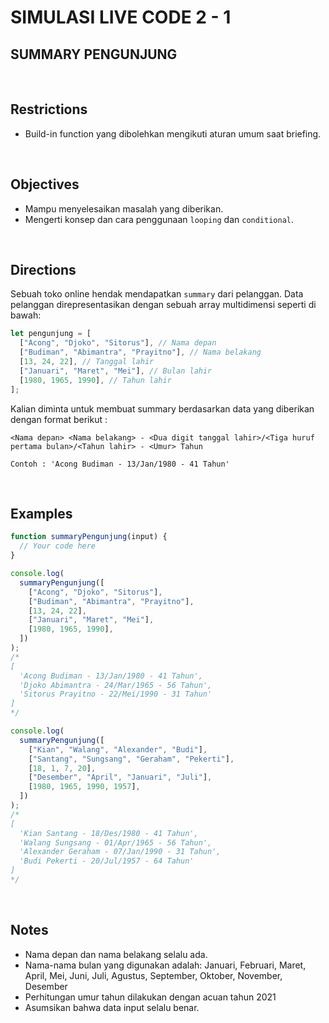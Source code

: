 # SIMULASI LIVE CODE 2 - 1

## **SUMMARY PENGUNJUNG**

<br>

## Restrictions

- Build-in function yang dibolehkan mengikuti aturan umum saat briefing.

<br>

## Objectives

- Mampu menyelesaikan masalah yang diberikan.
- Mengerti konsep dan cara penggunaan `looping` dan `conditional`.

<br>

## Directions

Sebuah toko online hendak mendapatkan `summary` dari pelanggan.
Data pelanggan direpresentasikan dengan sebuah array multidimensi seperti di bawah:

```js
let pengunjung = [
  ["Acong", "Djoko", "Sitorus"], // Nama depan
  ["Budiman", "Abimantra", "Prayitno"], // Nama belakang
  [13, 24, 22], // Tanggal lahir
  ["Januari", "Maret", "Mei"], // Bulan lahir
  [1980, 1965, 1990], // Tahun lahir
];
```

Kalian diminta untuk membuat summary berdasarkan data yang diberikan dengan format berikut :

```
<Nama depan> <Nama belakang> - <Dua digit tanggal lahir>/<Tiga huruf pertama bulan>/<Tahun lahir> - <Umur> Tahun

Contoh : 'Acong Budiman - 13/Jan/1980 - 41 Tahun'
```

<br>

## Examples

```js
function summaryPengunjung(input) {
  // Your code here
}

console.log(
  summaryPengunjung([
    ["Acong", "Djoko", "Sitorus"],
    ["Budiman", "Abimantra", "Prayitno"],
    [13, 24, 22],
    ["Januari", "Maret", "Mei"],
    [1980, 1965, 1990],
  ])
);
/*
[
  'Acong Budiman - 13/Jan/1980 - 41 Tahun',
  'Djoko Abimantra - 24/Mar/1965 - 56 Tahun',
  'Sitorus Prayitno - 22/Mei/1990 - 31 Tahun'
]
*/

console.log(
  summaryPengunjung([
    ["Kian", "Walang", "Alexander", "Budi"],
    ["Santang", "Sungsang", "Geraham", "Pekerti"],
    [18, 1, 7, 20],
    ["Desember", "April", "Januari", "Juli"],
    [1980, 1965, 1990, 1957],
  ])
);
/*
[
  'Kian Santang - 18/Des/1980 - 41 Tahun',
  'Walang Sungsang - 01/Apr/1965 - 56 Tahun',
  'Alexander Geraham - 07/Jan/1990 - 31 Tahun',
  'Budi Pekerti - 20/Jul/1957 - 64 Tahun'
]
*/
```

<br>

## Notes

- Nama depan dan nama belakang selalu ada.
- Nama-nama bulan yang digunakan adalah: Januari, Februari, Maret, April, Mei, Juni, Juli, Agustus, September, Oktober, November, Desember
- Perhitungan umur tahun dilakukan dengan acuan tahun 2021
- Asumsikan bahwa data input selalu benar.
